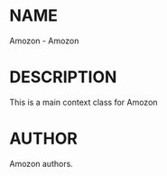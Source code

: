 # NAME

Amozon - Amozon

# DESCRIPTION

This is a main context class for Amozon

# AUTHOR

Amozon authors.
